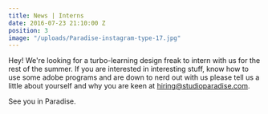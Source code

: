 ```yaml
---
title: News | Interns
date: 2016-07-23 21:10:00 Z
position: 3
image: "/uploads/Paradise-instagram-type-17.jpg"
---
```


Hey! We're looking for a turbo-learning design freak to intern with us for the rest of the summer. If you are interested in interesting stuff, know how to use some adobe programs and are down to nerd out with us please tell us a little about yourself and why you are keen at hiring@studioparadise.com.

See you in Paradise.
